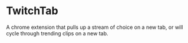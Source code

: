 # TwitchTab
A chrome extension that pulls up a stream of choice on a new tab, or will cycle through trending clips on a new tab.